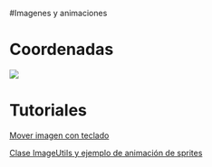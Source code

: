 #Imagenes y animaciones

# Coordenadas #

<img><img src='http://img254.imageshack.us/img254/5043/coordenadas.gif' /></img>


# Tutoriales #
<a href='http://www.foro.lospillaos.es/1-vt6784.html?start=2'>Mover imagen con teclado</a>

<a href='http://www.javafrikitutorials.com/2011/10/sprite-animation-en-java-sprite.html'>Clase ImageUtils y ejemplo de animación de sprites </a>
